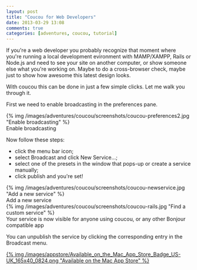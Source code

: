 ```yaml
---
layout: post
title: "Coucou for Web Developers"
date: 2013-03-29 13:08
comments: true
categories: [adventures, coucou, tutorial]
---
```


If you're a web developer you probably recognize that moment where you're running a local development evironment with MAMP/XAMPP, Rails or Node.js and need to see your site on another computer, or show someone else what you're working on. Maybe to do a cross-browser check, maybe just to show how awesome this latest design looks.

With coucou this can be done in just a few simple clicks. Let me walk you through it.

First we need to enable broadcasting in the preferences pane.

<div class="thumbnail">
{% img /images/adventures/coucou/screenshots/coucou-preferences2.jpg "Enable broadcasting" %}
<div class="caption">
Enable broadcasting
</div>
</div>

Now follow these steps:

* click the menu bar icon;
* select Broadcast and click New Service...;
* select one of the presets in the window that pops-up or create a service manually;
* click publish and you're set!

<div class="thumbnail">
{% img /images/adventures/coucou/screenshots/coucou-newservice.jpg "Add a new service" %}
<div class="caption">
Add a new service
</div>
</div>

<div class="thumbnail">
{% img /images/adventures/coucou/screenshots/coucou-rails.jpg "Find a custom service" %}
<div class="caption">
Your service is now visible for anyone using coucou, or any other Bonjour compatible app
</div>
</div>

You can unpublish the service by clicking the corresponding entry in the Broadcast menu.

<a href="https://itunes.apple.com/app/coucou/id620436774">{% img /images/appstore/Available_on_the_Mac_App_Store_Badge_US-UK_165x40_0824.png "Available on the Mac App Store" %}</a>
